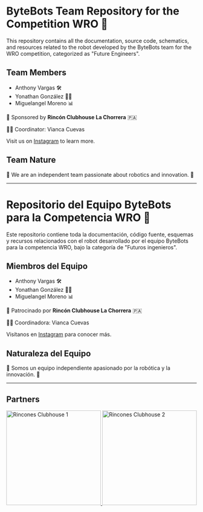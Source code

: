 # ByteBots Team Repository for the Competition WRO 🤖

This repository contains all the documentation, source code, schematics, and resources related to the robot developed by the ByteBots team for the WRO competition, categorized as "Future Engineers".

## Team Members

- Anthony Vargas 🛠️
- Yonathan González 👨‍💻
- Miguelangel Moreno 📊

🌟 Sponsored by **Rincón Clubhouse La Chorrera** 🇵🇦

👩‍💼 Coordinator: Vianca Cuevas

Visit us on [Instagram](https://www.instagram.com/rclubhouselachorrera?utm_source=ig_web_button_share_sheet&igsh=ZDNlZDc0MzIxNw==) to learn more.

## Team Nature

🤖 We are an independent team passionate about robotics and innovation. 🚀

---

# Repositorio del Equipo ByteBots para la Competencia WRO 🤖

Este repositorio contiene toda la documentación, código fuente, esquemas y recursos relacionados con el robot desarrollado por el equipo ByteBots para la competencia WRO, bajo la categoría de "Futuros ingenieros".

## Miembros del Equipo

- Anthony Vargas 🛠️
- Yonathan González 👨‍💻
- Miguelangel Moreno 📊

🌟 Patrocinado por **Rincón Clubhouse La Chorrera** 🇵🇦

👩‍💼 Coordinadora: Vianca Cuevas

Visítanos en [Instagram](https://www.instagram.com/rclubhouselachorrera?utm_source=ig_web_button_share_sheet&igsh=ZDNlZDc0MzIxNw==) para conocer más.

## Naturaleza del Equipo

🤖 Somos un equipo independiente apasionado por la robótica y la innovación. 🚀

---

## Partners

<a href="https://rinconesclubhouse.org/">
    <img src="https://rinconesclubhouse.org/images/f0056b40ee6056c12b15cc48e75aade8.png" alt="Rincones Clubhouse 1" width="250">
</a>
<a href="https://rinconesclubhouse.org/">
    <img src="https://rinconesclubhouse.org/images/71201fce758d9a57f71893a14b55c246.png" alt="Rincones Clubhouse 2" width="250">
</a>
